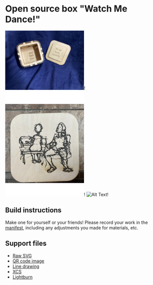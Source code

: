 # Open source box  "Watch Me Dance!"

<img src="open.jpg" alt="Alt Text" style="width:50%; height:auto;">!
<img src="top.jpg" alt="Alt Text" style="width:50%; height:auto;">!
<img src="back.jpg" alt="Alt Text" style="width:50%; height:auto;">!

## Build instructions

Make one for yourself or your friends!  Please record your work in the [manifest](./MANIFEST.md),
including any adjustments you made for materials, etc.

## Support files
* [Raw SVG](book.svg)
* [QR code image](qr.png)
* [Line drawing](watch-me-dance.jpg)
* [XCS](watch-me-dance.xcs)
* [Lightburn](./book.lbrn2)
